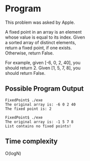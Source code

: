 # Program

This problem was asked by Apple.

A fixed point in an array is an element\
whose value is equal to its index. Given\
a sorted array of distinct elements,\
return a fixed point, if one exists.\
Otherwise, return False.

For example, given [-6, 0, 2, 40], you\
should return 2. Given [1, 5, 7, 8], you\
should return False.

## Possible Program Output

```
FixedPoint$ ./exe
The original array is: -6 0 2 40
The fixed point is: 2

FixedPoint$ ./exe
The original array is: -1 5 7 8
List contains no fixed points!
```

## Time complexity

O(logN)